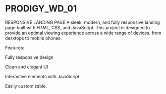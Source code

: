 # PRODIGY_WD_01
RESPONSIVE LANDING PAGE
A sleek, modern, and fully responsive landing page built with HTML, CSS, and JavaScript. This project is designed to provide an optimal viewing experience across a wide range of devices, from desktops to mobile phones.

Features:

Fully responsive design

Clean and elegant UI

Interactive elements with JavaScript

Easily customizable.
